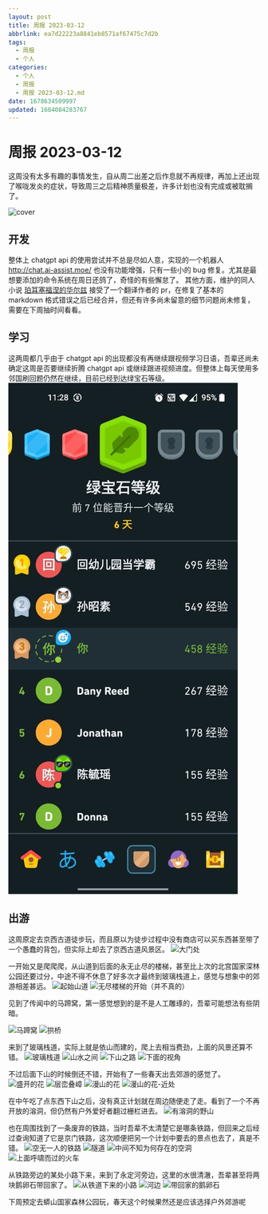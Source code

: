 ```yaml
---
layout: post
title: 周报 2023-03-12
abbrlink: ea7d22223a8841eb8571af67475c7d2b
tags:
  - 周报
  - 个人
categories:
  - 个人
  - 周报
  - 周报 2023-03-12.md
date: 1678634509997
updated: 1684084283767
---
```


# 周报 2023-03-12

这周没有太多有趣的事情发生，自从周二出差之后作息就不再规律，再加上还出现了喉咙发炎的症状，导致周三之后精神质量极差，许多计划也没有完成或被耽搁了。

![cover](https://image-proxy.rxliuli.com/?url=https://lh3.googleusercontent.com/pw/AMWts8AxGkMGIykx8pozqolOwSQTVW0oJZUFD7v8YcbFr4TOzkRZOaXFF_0sKZ1qBSj2hVTb8ZboUXD-1C8FVvqFJNsqWSVA52qjpvVnYlmxqfhVmu_q_WZpKgFD7J7HsGFIrTXSrhRDY455jLspd_mniUxj=w1003-h1337-no)

## 开发

整体上 chatgpt api 的使用尝试并不总是尽如人意，实现的一个机器人 <http://chat.ai-assist.moe/> 也没有功能增强，只有一些小的 bug 修复。尤其是最想要添加的命令系统在周日还鸽了，奇怪的有些懈怠了。
其他方面，维护的同人小说 [珀耳塞福涅的华尔兹](https://persephone-s-waltz.liuli.moe/) 接受了一个翻译作者的 pr，在修复了基本的 markdown 格式错误之后已经合并，但还有许多尚未留意的细节问题尚未修复，需要在下周抽时间看看。

## 学习

这两周都几乎由于 chatgpt api 的出现都没有再继续跟视频学习日语，吾辈还尚未确定这周是否要继续折腾 chatgpt api 或继续跟进视频进度。但整体上每天使用多邻国刷回题仍然在继续，目前已经到达绿宝石等级。
![image.jpg](/resources/3089b46df2a94d5abe949d9782448cb0.jpg)

## 出游

这周原定去京西古道徒步玩，而且原以为徒步过程中没有商店可以买东西甚至带了一个愚蠢的背包，但实际上却去了京西古道风景区。
![大门处](https://image-proxy.rxliuli.com/?url=https://lh3.googleusercontent.com/pw/AMWts8ARbzdXx6cGu0MQyYbohIRFO7uQ_5N3CbxH9p-zifilUoL9bQGgP37VCqiH7DHzuY9cYzAqsuJn7bsoBqmlIdK2Gp7UhkTiZhRwYMb5Kb4w9VPNy9kc84BejGEHZSttpX5-vuEh-l2t2ECe-HoRnzwi=w1783-h1337-no)

一开始又是爬爬爬，从山道到后面的永无止尽的楼梯，甚至比上次的北宫国家深林公园还要过分，中途不得不休息了好多次才最终到玻璃栈道上，感觉与想象中的郊游相差甚远。
![起始山道](https://image-proxy.rxliuli.com/?url=https://lh3.googleusercontent.com/pw/AMWts8B5Ak97ZPEFBs9y2r7-hYkVddwfXwl5drYrBpiwg9ORKOaBd0skIO8vfVzxKc2WiSkJFV87JsHgpmwPpHQQHvzpGR14oAeCFD_tR4BJQfxIsNCBJ9vGMTI22CIxv2NndT8M6zTb_C3eVCn7EMw-AKa4=w1003-h1337-no)
![无尽楼梯的开始（并不真的）](https://image-proxy.rxliuli.com/?url=https://lh3.googleusercontent.com/pw/AMWts8ATZPAZrVVd2G6CDD5n5eSjSzbY-oDTghEjE0Ej2eSNh9OsSviTENlrOETWlrneWoB2plSyIOhTLVBDfCOjP2LVgH4Oyaa0OjXQBfTMZIZC3ZhdvQE0D2JobecnxvYJ7a_zb-xLhj2ckKa1Nedt4P3Z=w1003-h1337-no)

见到了传闻中的马蹄窝，第一感觉想到的是不是人工雕琢的，吾辈可能想法有些阴暗。

![马蹄窝](https://image-proxy.rxliuli.com/?url=https://lh3.googleusercontent.com/pw/AMWts8A3Eh8ztTp7Ft0h1NZzi10qkSgEEYePx6fyyY3dxsYBhS_n7YHdq25L8Wx9dCYc_GotKKPrq-OCSA75rxtPmCY563U0lbKri2j05PVlM6gclYWksf9G2inQ04rxn88Gbpj1rUKoqJ81oLx2IaTA2cIx=w1003-h1337-no)
![拱桥](https://image-proxy.rxliuli.com/?url=https://lh3.googleusercontent.com/pw/AMWts8DzZsVXpKNDlcxXx2NPDuu4L7gvaI9vgq_EnRpp61IgwHPz9ItHtJl8dnmRK8MPdZ1rbhTH1mRYVZD0xnjFjZFsT00QmHdz1gTV7zullghEODHQhR4uZcyaWn0w4Uodt33oLvxor6DA5raNTC1EuzLK=w1003-h1337-no)

来到了玻璃栈道，实际上就是依山而建的，爬上去相当费劲，上面的风景还算不错。
![玻璃栈道](https://image-proxy.rxliuli.com/?url=https://lh3.googleusercontent.com/pw/AMWts8AmCKHcFM8TaDosAv7-g1T6RHk_ejJmt6pAWdCR46uZdYU2tntsN9xg3XvrMrshLj4rPhE6friHL4FlLR6nlmjOymtrZJvXeXzNmK5eCtdTzvk1t3Holbmc3vTZpE8LZisNRkxudK-LMDG-5vx9Q0so=w1783-h1337-no)
![山水之间](https://image-proxy.rxliuli.com/?url=https://lh3.googleusercontent.com/pw/AMWts8C3UImpFIpTbphfs1y4APnJPi2B9M7f-MMtbjTQe9HiWoCukuguclgojJwUQtqI3vCgxgRsFBq0FzH8orVe-_s5joyYevneiNNlqC5TlTWdNFttDrHPGxipdO2vI6ep7QOIA3xuYYiH3hM6hEOQy5Kw=w1003-h1337-no)
![下山之路](https://image-proxy.rxliuli.com/?url=https://lh3.googleusercontent.com/pw/AMWts8AF8332omBgIQVjsChANLXEgVQG2Y5tZH5X1sYpimNHcCb-jrYdXKa0htGun984hDx-R_yoHk2FM27rvbTgdJLhFjsHpys4CWXN3b4wAfr8ci6MISsECYjlE9LH6n_bM5BsJ1MVoYP24_mm51LuJewJ=w1783-h1337-no)
![下面的视角](https://image-proxy.rxliuli.com/?url=https://lh3.googleusercontent.com/pw/AMWts8DUa5jEzBR9QsDfjViHLzuqXhnZhJ9nzXuDfwE63mdQ-l_cMrU8lkGyv8wmRfVFNCfKrrL3JtVeXykLVheUDru59b-3K6_byKEAhg0t6N7_--KF8S3AaxoXLewzN0zqVAosCnOUzRAPq0YCkCi1n_ip=w1783-h1337-no)

不过后面下山的时候倒还不错，开始有了一些春天出去郊游的感觉了。
![盛开的花](https://image-proxy.rxliuli.com/?url=https://lh3.googleusercontent.com/pw/AMWts8AxGkMGIykx8pozqolOwSQTVW0oJZUFD7v8YcbFr4TOzkRZOaXFF_0sKZ1qBSj2hVTb8ZboUXD-1C8FVvqFJNsqWSVA52qjpvVnYlmxqfhVmu_q_WZpKgFD7J7HsGFIrTXSrhRDY455jLspd_mniUxj=w1003-h1337-no)
![层峦叠嶂](https://image-proxy.rxliuli.com/?url=https://lh3.googleusercontent.com/pw/AMWts8Bw3bug6GlhFa1SI1lePoF2ALBtoMLG4E4U_wdMoRos0TH7vvQ67iSUuHXnFoPWWqZvVWuHvX0Vc04gTyGRgLF9ECJ2fwYOA0zLiOlMltNbnAksL_fScZ2EjJj3pFOHq6XDQq0X3l0ij6oysnq9IIoj=w1783-h1337-no)
![漫山的花](https://image-proxy.rxliuli.com/?url=https://lh3.googleusercontent.com/pw/AMWts8B5Y7_mgadWml1qL5EBTLMvTdKw1fQZlNGcyCE-OuQu9ubxNnFE5FHNP6ThupdpLQekh72TyZE3qId87N3TUKwQW_hnNHvXCYaD33EtTHp0r-4nFgQBRSALU8uZYwff44c3FFKdSJJLbKOxgd7h8mvq=w1783-h1337-no)
![漫山的花-近处](https://image-proxy.rxliuli.com/?url=https://lh3.googleusercontent.com/pw/AMWts8C4CGS8IazHXebkIQtgyRkSE39tuTZbFxPNdUGQvodcaMMB5Q2zOKTiCTDVxCn5FnVkTifGbPs3FUitKSuA8VcgkYr62tHr9GaWMwqjNwOuka6Pnk-Z9dC9iVMtQCsDpJSpLfFS5-8jSu-qBcTF0j6Q=w1783-h1337-no)

在中午吃了点东西下山之后，没有真正计划就在周边随便走了走。看到了一个不再开放的溶洞，但仍然有户外爱好者翻过栅栏进去。
![有溶洞的野山](https://image-proxy.rxliuli.com/?url=https://lh3.googleusercontent.com/pw/AMWts8BTPJ-13t8a0dhHSN22DbZY3KTITktBkrPDYoW_Pyakf1MZbXFjFBv6TpA6BMLLA5IO9RJDrT3bhHQyswmtBzUcFWc6AgC6_73Tt-oRLLHmNpiItWCJzCUBwJ8NnmQ4kcvCGgeTdJczleVZfW-quKxW=w1003-h1337-no)

也在周围找到了一条废弃的铁路，当时吾辈不太清楚它是哪条铁路，但回来之后经过查询知道了它是京门铁路，这次顺便把另一个计划中要去的景点也去了，真是不错。
![空无一人的铁路](https://image-proxy.rxliuli.com/?url=https://lh3.googleusercontent.com/pw/AMWts8AklW7Or1_BLUCK70KOYMC9bINBqKZmlcUqWgSCogMqJCQJoxAonDFd4vjq5JL0dLonDSOXrmiWuLX5AiFRsjQG4PCDc-oc04DQpIfnccSlAO9mhrjWmDdEy8OAZUutDVsMeZIpP0zkQdnkPtvmJDh6=w1003-h1337-no)
![隧道](https://image-proxy.rxliuli.com/?url=https://lh3.googleusercontent.com/pw/AMWts8CIFW703hHDFWdxd274cldG84wp6Edgy-BaQmQE8dKOBNmmALxHA9IZGnYhEp1eELkhRfRX5JgfJyoP42p-7u4q7kj_hhe0uIsPVXNzcGYWdXn4BBZXPrkbRrntJXKQoD6pYa9F71uFeu7a0CIaMsuQ=w1003-h1337-no)
![中间不知为何存在的空洞](https://image-proxy.rxliuli.com/?url=https://lh3.googleusercontent.com/pw/AMWts8AjabrHn_kvWnBYn175hisjKJMxWrRcBhANLbuVXj19DU3xzd40W4PZsojx3bAQBgJcLC7tfB4uRjsVOi40STur4iKhNvNXFTTUdGMx_sTR0VorlUJ_fwZObRGb-hDavQrckPbH5oX_piTq8ShJ_E06=w1003-h1337-no)
![上面呼啸而过的火车](https://image-proxy.rxliuli.com/?url=https://lh3.googleusercontent.com/pw/AMWts8B47kRaAKmZ2iT0DSBb1f40e_h5NzhAx4AP-qXvjXiv5wOIvzxEMpVmeyboi1aCQfLKilTYCP619H1iBPC7K1pNMCgdjP7Z7gPRCMIDAXAQK_h-qvvCF_fukTEnkGu6_weHo0IQ39qGQpGx5nWb1t9K=w1783-h1337-no)

从铁路旁边的某处小路下来，来到了永定河旁边，这里的水很清澈，吾辈甚至将两块鹅卵石带回家了。
![从铁道下来的小路](https://image-proxy.rxliuli.com/?url=https://lh3.googleusercontent.com/pw/AMWts8BVsEtOZi3UxGmCYhcb1CEed4tCznXW6-dlkUDsCUUbZPe-ux1SzPp10gkrf4eMuQdoPf5JcDJGWZD338PjX18RPgJ5EX1o1i6IENd09O6XKcn71-kPqTxSKnmiWF26wHlApv0bnM7iFvQGoUvkVtuC=w1003-h1337-no)
![河边](https://image-proxy.rxliuli.com/?url=https://lh3.googleusercontent.com/pw/AMWts8AFsAtonKwH7V-kdpEiF4HiCJtMZSzqhR4-dCSuysk-pO8R9_nGu4dJfFgK606exd09Yj8_ZezXnyKfkIXmaBogeNiHA7uCaIbjzkVrYM7BszxllVwimxwMEEUHFvrIeHnPayaF266dXrfPbnL2ly2O=w1783-h1337-no)
![带回家的鹅卵石](https://image-proxy.rxliuli.com/?url=https://lh3.googleusercontent.com/pw/AMWts8AtjNjzjppbPicFBQtthwHhps1xBdUU3ccb86lrH977XftYmx1wR9wneeTieKuSqmEz4veRhWKWc5xtyuZvzJY8Qs_0a6G8xidhW8qPBZDxZU5ZccLwuuYmxUNXBcy4RIgPb7HlBGFw4FIy_xa_JqBa=w1783-h1337-no)

下周预定去蟒山国家森林公园玩，春天这个时候果然还是应该选择户外郊游呢
